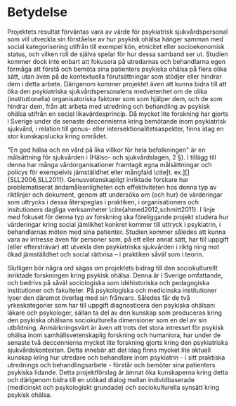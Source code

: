 # Betydelse

Projektets resultat förväntas vara av värde för psykiatrisk sjukvårdspersonal som vill utveckla sin förståelse av hur psykisk ohälsa hänger samman med social kategorisering utifrån till exempel kön, etnicitet eller socioekonomisk status, och vilken roll de själva spelar för hur dessa samband ser ut. Studien kommer dock inte enbart att fokusera på utredarnas och behandlarna egen förmåga att förstå och bemöta sina patienters psykiska ohälsa på flera olika sätt, utan även på de kontextuella förutsättningar som stödjer eller hindrar dem i detta arbete. Därigenom kommer projektet även att kunna bidra till att öka den psykiatriska sjukvårdspersonalens medvetenhet om de olika (institutionella) organisatoriska faktorer som som hjälper dem, och de som hindrar dem, från att arbeta med utredning och behandling av psykisk ohälsa utifrån en social likavärdesprincip. Då mycket lite forskning har gjorts i Sverige under de senaste deccennierna kring bemötande inom psykiatrisk sjukvård, i relation till genus- eller intersektionalitetsaspekter, finns idag en stor kunskapslucka kring området. 

"En god hälsa och en vård på lika villkor för hela befolkningen" är en målsättning för sjukvården i (Hälso- och sjukvårdslagen, 2 §). I tillägg till denna har många vårdorganisationer framtagit egna målsättningar och policys för exempelvis jämställdhet eller mångfald \cite[t. ex.][]{SLL2006,SLL2011}. Genusvetenskapligt inriktade forskare har problematiserat ändamålsenligheten och effektiviteten hos denna typ av riktlinjer och dokument, genom att undersöka om (och hur) de värderingar som uttrycks i dessa återspeglas i praktiken, i organisationers och insitutioners dagliga verksamheter \cite{ahmed2012,schmitt2011}. I linje med fokuset för denna typ av forskning ska föreliggande projekt studera hur värderingar kring social jämlikhet konkret kommer till uttryck i psykiatrin, i behandlarnas möten med sina patienter. Studien kommer således att kunna vara av intresse även för personer som, på ett eller annat sätt, har till uppgift (eller eftersträvar) att utvekla den psykiatriska sjukvården i riktg
ning mot ökad jämställdhet och social rättvisa – i praktiken såväl som i teorin. 

Slutligen bör några ord sägas om projektets bidrag till den sociokulturellt inriktade forskningen kring psykisk ohälsa. Denna är i Sverige omfattande, och bedrivs på såväl sociologiska som idéhistoriska och pedagogiska institutioner och fakulteter. På psykologiska och medicinska institutioner lyser den däremot överlag med sin frånvaro. Således får de två yrkeskategorier som har till uppgift diagnosticera den psykiska ohälsan: läkare och psykologer, sällan ta del av den kunskap som produceras kring den psykiska ohälsans sociokulturella dimensioner som en del av sin utbildning. Anmärkningsvärt är även att trots det stora intresset för psykisk ohälsa inom samhällsvetenskaplig forskning och humaniora, har under de senaste två deccennierna mycket lite forskning gjorts kring den psykiatriska sjukvårdskontexten. Detta innebär att det idag finns mycket lite aktuell kunskap kring hur utredare och behandlare inom psykiatrin - i sitt praktiska utrednings och behandlingsarbete - förstår och bemöter sina patienters psykiska lidande. Detta projektförslag är ämnat öka kunskaperna kring detta och därigenom bidra till en utökad dialog mellan individbaserade (medicinskt och psykologiskt grundade) och sociokulturella synsätt kring psykisk ohälsa. 
